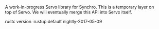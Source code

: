 A work-in-progress Servo library for Synchro.
This is a temporary layer on top of Servo. We will eventually merge this API into Servo itself.

rustc version: rustup default nightly-2017-05-09
